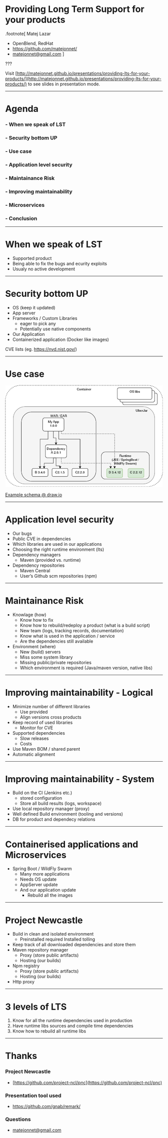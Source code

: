 Providing Long Term Support for your products
=============================================

.footnote[
Matej Lazar
- OpenBlend, RedHat
- https://github.com/matejonnet/
- matejonnet@gmail.com
]



???

Visit [http://matejonnet.github.io/presentations/providing-lts-for-your-products/](http://matejonnet.github.io/presentations/providing-lts-for-your-products/) to see slides in presentation mode.

---

Agenda
======

### - When we speak of LST

### - Security bottom UP

### - Use case

### - Application level security

### - Maintainance Risk

### - Improving maintainability

### - Microservices

### - Conclusion


---

When we speak of LST
==================
- Supported product
- Being able to fix the bugs and ecurity exploits
- Usualy no active development

---

Security bottom UP
==================
- OS (keep it updated)
- App server
- Frameworks / Custom Libraries
    - eager to pick any
    - Potentially use native components
- Our Application
- Containerized application (Docker like images)

CVE lists (eg. https://nvd.nist.gov/)

---

Use case
========

![Example deployment/application schema](./images/dependencies-example.png)

[Example schema @ draw.io](https://www.draw.io/?lightbox=1&highlight=0000ff&layers=1&nav=1&title=dependency-example.xml#R7VpRc%2BI2EP41zLQvjCXZGB4DR65zcze9OaaT3qPAilHPWK4QAe7XV7IljC3bQDBu0kImibRar6X9vl2tbHpostp95DhZfmEBiXrQCXY99KEH4RD48q8S7DOBC2AmCDkNMhHIBTP6k2iho6UbGpB1QVEwFgmaFIULFsdkIQoyzDnbFtWeWVS8a4JDYglmCxzZ0icaiKVelufk8t8IDZfmzsDRI3O8%2BBFyton1%2FXoQPaefbHiFjS2tv17igG2PRGjaQxPOmMhaq92ERMq1xm3ZdY81o2iQmX3B0UYvRbpIYBoTbqbOSSzOsQVHlq1J0dZa7I3D5DoS1SQ7aXucOoAoO0D2lmIV6eZ2SQWZJXihdLeSOlIW4PXyoPtMo2jCIsZTs8Z3aBxyHFA5cTMWs1iaGOOIhrHsLuSQnBUavxAuqMTxQQ8Ipm5hL%2F3gKKlPdkega198JGxFBN9LFTNqINaUNlzY5vzwRlq2POIGGmoh1pwMD6Zz58uG9n8Nrq6FRZsQHHtde7bG4dX%2BtWBYMk5%2FKrKYu0Z4TqKvbE0FZZWAfS4prGgQqJW1gp3nFrHzRxZ2AFVg57otQIc6g%2B6MgHmn%2BKEifoMu8YMWfr%2FPZD%2Bi8%2FUdyEuBhKUk2iGQNo49OIgUTgF9Uba176T07w1L8UsncOjKVqj%2B%2FzEn%2FBOWe%2BAAr5TT4%2Fk622S67jtmAXNu5mYk0hnpqoz0djz11M9JQmaubJWPa8HZD3I0lUH6aWu7L6WcQ%2F94v6%2BiKhy1sd97Fln5JhZ0RS6t4swUjyx9M5Yq%2BPPLp%2Bk0HXiUf2cJp3E4VsWoEdlXPNEoeIyU52ZbzFe%2F3rgu6T7vWTxz0k81z7xLeeYOijxDjs0zMKzgGXBgCzwDdo0vu7AP%2B%2BbEdpOsEXhkGLhvA84hnKO6tHExnF4ZzgG04BxUnRLa2OCQhRgJ5LFWdxkXSxayGEfTXHqEolNEkeyo%2BFOJ%2B76nu9%2FNUCxnlo1Bz%2FS%2FaxN%2FESH2%2BkSPN4JJUX7nz0zhmxopHPvqXb9mG77Qq9E%2BEpiHxGRb7V610EZ8OImwoC%2FF832Vt9NLHzjH%2ByOFhNFYrI8sf1WCHHYESrC7sJiVS%2FruyGvSl41sBjnuh6WcRwW3VSrkeHcJN%2FDeDd7mlFCHt9esfz3ednErfx3Ud%2B95%2FHXb8vDfy%2BPIt8B8evh2KMGmqv1%2FevZjoVYFbn0hX9qRQcWDO1hVYB3wvQZLu77CSWKvobmGtx%2F%2BfSAJkRDHC7XQh7Ric%2FrghoH%2BHh5HgBq61FLj8AzXZGUfWdSoYoY7up4YdoyPdcJ27jBeCKPzylzdQnwPW62zDiV3Q8Xtv7oEq3X1iRrbfxMlFyzvyCdKbOjetsSueDsmD819zyLEPXqbo9cv4dRh9AI71946fDuP3tHbiN5RKXq95uhFjtekf3X0gsF%2FDPmqw7LbNvRnx5V%2FG%2B%2FCsnvPdWETDK927232RSsUQKlKRT4smsjmpK%2FKQbo4REsHJXgiRCFq1L8%2BRO13IF%2FS4446QJXfQgB5%2FrkXzpduvaWvRQDDrBPnH6%2BNrbeyfoJ3EC8FEZXTQ4f1E7xR%2FdT0xqH7bRS8jRIKOZflZzRsNT%2FLbv61xEw9%2F%2Bonmv4D)

---

Application level security
==========================
- Our bugs
- Public CVE in dependencies
- Which libraries are used in our applications
- Choosing the right runtime environment (lts)
- Dependency managers
    - Maven (provided vs. runtime)
- Dependency repositories
    - Maven Central
    - User’s Github scm repositories (npm)

---

Maintainance Risk
=================
- Knowlage (how)
    - Know how to fix
    - Know how to rebuild/redeploy a product (what is a build script)
    - New team (logs, tracking records, documentation)
    - Know what is used in the application / service
	- Are the dependencies still available
- Environment (where)
    - New (build) servers
    - Miss some system library
    - Missing public/private repositories
    - Which environment is required (Java/maven version, native libs)

---

Improving maintainability - Logical
=========================
- Minimize number of different libraries
    - Use provided
    - Align versions cross products
- Keep record of used libraries
    - Monitor for CVE
- Supported dependencies
    - Slow releases
    - Costs
- Use Maven BOM / shared parent
- Automatic alignment

---

Improving maintainability - System
=========================
- Build on the CI (Jenkins etc.)
    - stored configuration
    - Store all build results (logs, workspace)
- Use local repository manager (proxy)
- Well defined Build environment (tooling and versions)
- DB for product and dependecy relations

---

Containerised applications and Microservices
========================
- Spring Boot / WildFly Swarm
    - Many more applications
    - Needs OS update
    - AppServer update
    - And our application update
        - Rebuild all the images

---

Project Newcastle
=================
- Build in clean and isolated environment
    - Preinstalled required Installed tolling
- Keep track of all downloaded dependencies and store them
- Maven repository manager
    - Proxy (store public artifacts)
    - Hosting (our builds)
- Npm registry
    - Proxy (store public artifacts)
    - Hosting (our builds)
- Http proxy

---

3 levels of LTS
===============
1. Know for all the runtime dependencies used in production
2. Have runtime libs sources and compile time dependencies
3. Know how to rebuild all runtime libs

---

Thanks
======

### Project Newcastle
- [https://github.com/project-ncl/pnc](https://github.com/project-ncl/pnc)

### Presentation tool used
- https://github.com/gnab/remark/


### Questions
- matejonnet@gmail.com
